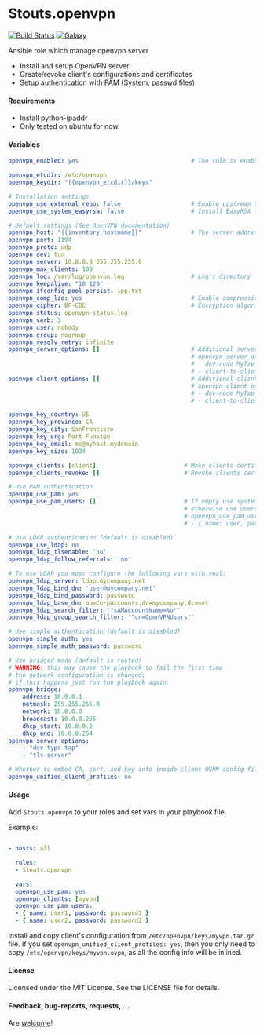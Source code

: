 Stouts.openvpn
==============

[![Build Status](http://img.shields.io/travis/Stouts/Stouts.openvpn.svg?style=flat-square)](https://travis-ci.org/Stouts/Stouts.openvpn)
[![Galaxy](http://img.shields.io/badge/galaxy-Stouts.openvpn-blue.svg?style=flat-square)](https://galaxy.ansible.com/Stouts/openvpn/)

Ansible role which manage openvpn server

* Install and setup OpenVPN server
* Create/revoke client's configurations and certificates
* Setup authentication with PAM (System, passwd files)

#### Requirements

* Install python-ipaddr
* Only tested on ubuntu for now.

#### Variables

```yaml
openvpn_enabled: yes                                # The role is enabled

openvpn_etcdir: /etc/openvpn
openvpn_keydir: "{{openvpn_etcdir}}/keys"

# Installation settings
openvpn_use_external_repo: false                    # Enable upstream OpenVPN repository
openvpn_use_system_easyrsa: false                   # Install EasyRSA from system packages

# Default settings (See OpenVPN documentation)
openvpn_host: "{{inventory_hostname}}"              # The server address
openvpn_port: 1194
openvpn_proto: udp
openvpn_dev: tun
openvpn_server: 10.8.0.0 255.255.255.0
openvpn_max_clients: 100
openvpn_log: /var/log/openvpn.log                   # Log's directory
openvpn_keepalive: "10 120"
openvpn_ifconfig_pool_persist: ipp.txt
openvpn_comp_lzo: yes                               # Enable compression
openvpn_cipher: BF-CBC                              # Encryption algorithm
openvpn_status: openvpn-status.log
openvpn_verb: 3
openvpn_user: nobody
openvpn_group: nogroup
openvpn_resolv_retry: infinite
openvpn_server_options: []                          # Additional server options
                                                    # openvpn_server_options:
                                                    # - dev-node MyTap
                                                    # - client-to-client
openvpn_client_options: []                          # Additional client options
                                                    # openvpn_client_options:
                                                    # - dev-node MyTap
                                                    # - client-to-client

openvpn_key_country: US
openvpn_key_province: CA
openvpn_key_city: SanFrancisco
openvpn_key_org: Fort-Funston
openvpn_key_email: me@myhost.mydomain
openvpn_key_size: 1024

openvpn_clients: [client]                         # Make clients certificate
openvpn_clients_revoke: []                        # Revoke clients certificates

# Use PAM authentication
openvpn_use_pam: yes
openvpn_use_pam_users: []                         # If empty use system users
                                                  # otherwise use users from the option
                                                  # openvpn_use_pam_users:
                                                  # - { name: user, password: password }

# Use LDAP authentication (default is disabled)
openvpn_use_ldap: no
openvpn_ldap_tlsenable: 'no'
openvpn_ldap_follow_referrals: 'no'

# To use LDAP you must configure the following vars with real:
openvpn_ldap_server: ldap.mycompany.net
openvpn_ldap_bind_dn: 'user@mycompany.net'
openvpn_ldap_bind_password: password
openvpn_ldap_base_dn: ou=CorpAccounts,dc=mycompany,dc=net
openvpn_ldap_search_filter: '"sAMAccountName=%u"'
openvpn_ldap_group_search_filter: '"cn=OpenVPNUsers"'

# Use simple authentication (default is disabled)
openvpn_simple_auth: yes
openvpn_simple_auth_password: password

# Use bridged mode (default is routed)
# WARNING: this may cause the playbook to fail the first time
# the network configuration is changed;
# if this happens just run the playbook again
openvpn_bridge:
    address: 10.0.0.1
    netmask: 255.255.255.0
    network: 10.0.0.0
    broadcast: 10.0.0.255
    dhcp_start: 10.0.0.2
    dhcp_end: 10.0.0.254
openvpn_server_options:
    - "dev-type tap"
    - "tls-server"

# Whether to embed CA, cert, and key info inside client OVPN config file.
openvpn_unified_client_profiles: no

```

#### Usage

Add `Stouts.openvpn` to your roles and set vars in your playbook file.

Example:

```yaml

- hosts: all

  roles:
  - Stouts.openvpn

  vars:
  openvpn_use_pam: yes
  openvpn_clients: [myvpn]
  openvpn_use_pam_users:
  - { name: user1, password: password1 }
  - { name: user2, password: password2 }

```

Install and copy client's configuration from `/etc/openvpn/keys/myvpn.tar.gz` file.
If you set `openvpn_unified_client_profiles: yes`, then you only need to copy
`/etc/openvpn/keys/myvpn.ovpn`, as all the config info will be inlined.

#### License

Licensed under the MIT License. See the LICENSE file for details.

#### Feedback, bug-reports, requests, ...

Are [welcome](https://github.com/Stouts/Stouts.openvpn/issues)!

